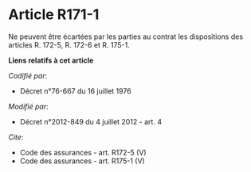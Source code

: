 # Article R171-1

Ne peuvent être écartées par les parties au contrat les dispositions des articles R. 172-5, R. 172-6 et R. 175-1.

**Liens relatifs à cet article**

_Codifié par_:

  - Décret n°76-667 du 16 juillet 1976

_Modifié par_:

  - Décret n°2012-849 du 4 juillet 2012 - art. 4

_Cite_:

  - Code des assurances - art. R172-5 (V)
  - Code des assurances - art. R175-1 (V)
